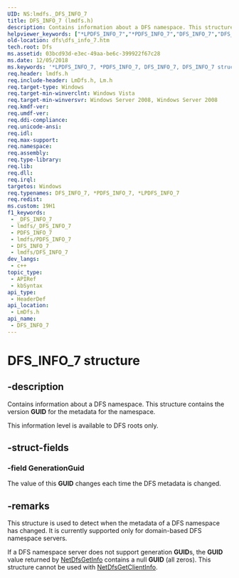 ```yaml
---
UID: NS:lmdfs._DFS_INFO_7
title: DFS_INFO_7 (lmdfs.h)
description: Contains information about a DFS namespace. This structure contains the version GUID for the metadata for the namespace.
helpviewer_keywords: ["*LPDFS_INFO_7","*PDFS_INFO_7","DFS_INFO_7","DFS_INFO_7 structure [Distributed File System]","LPDFS_INFO_7","LPDFS_INFO_7 structure pointer [Distributed File System]","PDFS_INFO_7","PDFS_INFO_7 structure pointer [Distributed File System]","dfs.dfs_info_7","fs.dfs_info_7","lmdfs/DFS_INFO_7","lmdfs/LPDFS_INFO_7","lmdfs/PDFS_INFO_7","netmgmt.dfs_info_7"]
old-location: dfs\dfs_info_7.htm
tech.root: Dfs
ms.assetid: 03bcd93d-e3ec-49aa-be6c-399922f67c28
ms.date: 12/05/2018
ms.keywords: '*LPDFS_INFO_7, *PDFS_INFO_7, DFS_INFO_7, DFS_INFO_7 structure [Distributed File System], LPDFS_INFO_7, LPDFS_INFO_7 structure pointer [Distributed File System], PDFS_INFO_7, PDFS_INFO_7 structure pointer [Distributed File System], dfs.dfs_info_7, fs.dfs_info_7, lmdfs/DFS_INFO_7, lmdfs/LPDFS_INFO_7, lmdfs/PDFS_INFO_7, netmgmt.dfs_info_7'
req.header: lmdfs.h
req.include-header: LmDfs.h, Lm.h
req.target-type: Windows
req.target-min-winverclnt: Windows Vista
req.target-min-winversvr: Windows Server 2008, Windows Server 2008
req.kmdf-ver: 
req.umdf-ver: 
req.ddi-compliance: 
req.unicode-ansi: 
req.idl: 
req.max-support: 
req.namespace: 
req.assembly: 
req.type-library: 
req.lib: 
req.dll: 
req.irql: 
targetos: Windows
req.typenames: DFS_INFO_7, *PDFS_INFO_7, *LPDFS_INFO_7
req.redist: 
ms.custom: 19H1
f1_keywords:
 - _DFS_INFO_7
 - lmdfs/_DFS_INFO_7
 - PDFS_INFO_7
 - lmdfs/PDFS_INFO_7
 - DFS_INFO_7
 - lmdfs/DFS_INFO_7
dev_langs:
 - c++
topic_type:
 - APIRef
 - kbSyntax
api_type:
 - HeaderDef
api_location:
 - LmDfs.h
api_name:
 - DFS_INFO_7
---
```


# DFS_INFO_7 structure


## -description

Contains information about a DFS namespace. This structure contains the version 
    <b>GUID</b> for the metadata for the namespace.

This information level is available to DFS roots only.

## -struct-fields

### -field GenerationGuid

The value of this <b>GUID</b> changes each time the DFS metadata is changed.

## -remarks

This structure is used to detect when the metadata of a DFS namespace has changed. It is currently supported 
     only for  domain-based DFS namespace servers.

If a DFS namespace server does not support generation <b>GUID</b>s, the 
     <b>GUID</b> value returned by 
     <a href="https://docs.microsoft.com/previous-versions/windows/desktop/api/lmdfs/nf-lmdfs-netdfsgetinfo">NetDfsGetInfo</a> contains a null 
     <b>GUID</b> (all zeros). This structure cannot be used with 
     <a href="https://docs.microsoft.com/previous-versions/windows/desktop/api/lmdfs/nf-lmdfs-netdfsgetclientinfo">NetDfsGetClientInfo</a>.

